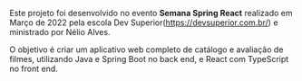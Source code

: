 Este projeto foi desenvolvido no evento **Semana Spring React** realizado em Março de 2022 pela escola Dev Superior(https://devsuperior.com.br/) e ministrado por Nélio Alves.

O objetivo é criar um aplicativo web completo de catálogo e avaliação de filmes, utilizando Java e Spring Boot no back end, e React com TypeScript no front end. 
